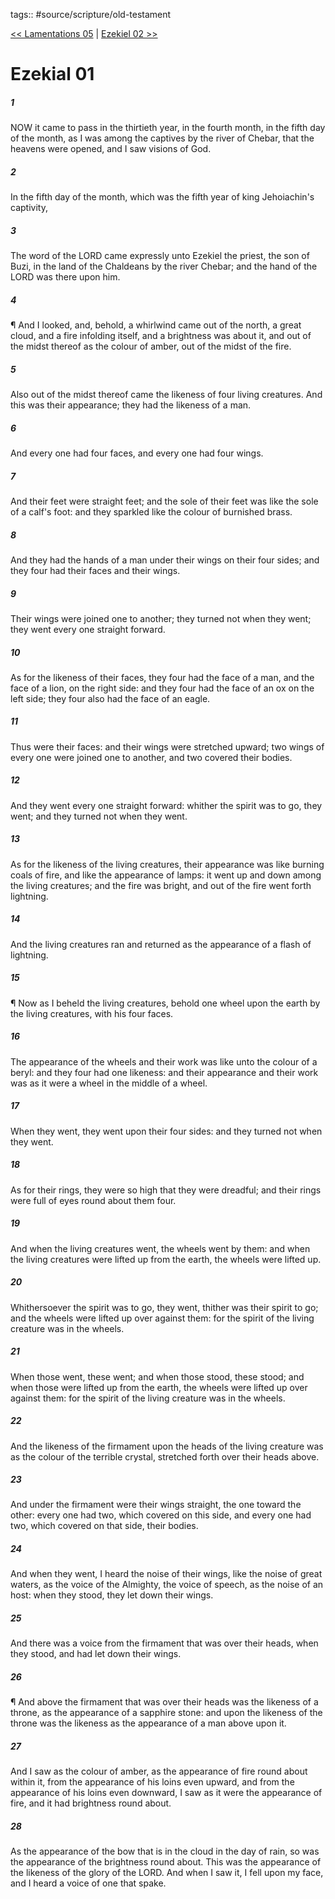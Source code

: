 tags:: #source/scripture/old-testament

[<< Lamentations 05](old-testament/25_Lamentations/Lamentations_05.md) | [Ezekiel 02 >>](old-testament/26_Ezekiel/Ezekiel_02.md)

# Ezekial 01

##### 1

NOW it came to pass in the thirtieth year, in the fourth month, in the fifth day of the month, as I was among the captives by the river of Chebar, that the heavens were opened, and I saw visions of God.

##### 2

In the fifth day of the month, which was the fifth year of king Jehoiachin's captivity,

##### 3

The word of the LORD came expressly unto Ezekiel the priest, the son of Buzi, in the land of the Chaldeans by the river Chebar; and the hand of the LORD was there upon him.

##### 4

¶ And I looked, and, behold, a whirlwind came out of the north, a great cloud, and a fire infolding itself, and a brightness was about it, and out of the midst thereof as the colour of amber, out of the midst of the fire.

##### 5

Also out of the midst thereof came the likeness of four living creatures. And this was their appearance; they had the likeness of a man.

##### 6

And every one had four faces, and every one had four wings.

##### 7

And their feet were straight feet; and the sole of their feet was like the sole of a calf's foot: and they sparkled like the colour of burnished brass.

##### 8

And they had the hands of a man under their wings on their four sides; and they four had their faces and their wings.

##### 9

Their wings were joined one to another; they turned not when they went; they went every one straight forward.

##### 10

As for the likeness of their faces, they four had the face of a man, and the face of a lion, on the right side: and they four had the face of an ox on the left side; they four also had the face of an eagle.

##### 11

Thus were their faces: and their wings were stretched upward; two wings of every one were joined one to another, and two covered their bodies.

##### 12

And they went every one straight forward: whither the spirit was to go, they went; and they turned not when they went.

##### 13

As for the likeness of the living creatures, their appearance was like burning coals of fire, and like the appearance of lamps: it went up and down among the living creatures; and the fire was bright, and out of the fire went forth lightning.

##### 14

And the living creatures ran and returned as the appearance of a flash of lightning.

##### 15

¶ Now as I beheld the living creatures, behold one wheel upon the earth by the living creatures, with his four faces.

##### 16

The appearance of the wheels and their work was like unto the colour of a beryl: and they four had one likeness: and their appearance and their work was as it were a wheel in the middle of a wheel.

##### 17

When they went, they went upon their four sides: and they turned not when they went.

##### 18

As for their rings, they were so high that they were dreadful; and their rings were full of eyes round about them four.

##### 19

And when the living creatures went, the wheels went by them: and when the living creatures were lifted up from the earth, the wheels were lifted up.

##### 20

Whithersoever the spirit was to go, they went, thither was their spirit to go; and the wheels were lifted up over against them: for the spirit of the living creature was in the wheels.

##### 21

When those went, these went; and when those stood, these stood; and when those were lifted up from the earth, the wheels were lifted up over against them: for the spirit of the living creature was in the wheels.

##### 22

And the likeness of the firmament upon the heads of the living creature was as the colour of the terrible crystal, stretched forth over their heads above.

##### 23

And under the firmament were their wings straight, the one toward the other: every one had two, which covered on this side, and every one had two, which covered on that side, their bodies.

##### 24

And when they went, I heard the noise of their wings, like the noise of great waters, as the voice of the Almighty, the voice of speech, as the noise of an host: when they stood, they let down their wings.

##### 25

And there was a voice from the firmament that was over their heads, when they stood, and had let down their wings.

##### 26

¶ And above the firmament that was over their heads was the likeness of a throne, as the appearance of a sapphire stone: and upon the likeness of the throne was the likeness as the appearance of a man above upon it.

##### 27

And I saw as the colour of amber, as the appearance of fire round about within it, from the appearance of his loins even upward, and from the appearance of his loins even downward, I saw as it were the appearance of fire, and it had brightness round about.

##### 28

As the appearance of the bow that is in the cloud in the day of rain, so was the appearance of the brightness round about. This was the appearance of the likeness of the glory of the LORD. And when I saw it, I fell upon my face, and I heard a voice of one that spake.
